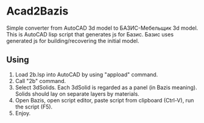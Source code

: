 # Acad2Bazis
Simple converter from AutoCAD 3d model to БАЗИС-Мебельщик 3d model.
This is AutoCAD lisp script that generates js for Базис. Базис uses generated js for building/recovering the initial model.

Using
----------------
1. Load 2b.lsp into AutoCAD by using "appload" command.
2. Call "2b" command.
3. Select 3dSolids. Each 3dSolid is regarded as a panel (in Bazis meaning). Solids should lay on separate layers by materials.
4. Open Bazis, open script editor, paste script from clipboard (Ctrl-V), run the script (F5).
5. Enjoy.
